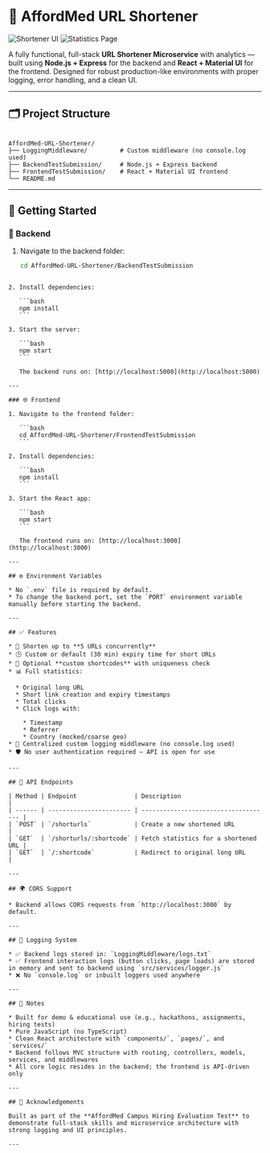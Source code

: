 # 🔗 AffordMed URL Shortener

![Shortener UI](https://github.com/user-attachments/assets/0b01a1a8-bf10-4a8e-8914-695689ef61d0)
![Statistics Page](https://github.com/user-attachments/assets/c4b478c3-abf8-4404-8add-007325700eb7)

A fully functional, full-stack **URL Shortener Microservice** with analytics — built using **Node.js + Express** for the backend and **React + Material UI** for the frontend. Designed for robust production-like environments with proper logging, error handling, and a clean UI.

---

## 🗂 Project Structure

```

AffordMed-URL-Shortener/
├── LoggingMiddleware/         # Custom middleware (no console.log used)
├── BackendTestSubmission/     # Node.js + Express backend
├── FrontendTestSubmission/    # React + Material UI frontend
└── README.md

````

---

## 🚀 Getting Started

### 🧩 Backend

1. Navigate to the backend folder:
   ```bash
   cd AffordMed-URL-Shortener/BackendTestSubmission
````

2. Install dependencies:

   ```bash
   npm install
   ```

3. Start the server:

   ```bash
   npm start
   ```

   The backend runs on: [http://localhost:5000](http://localhost:5000)

---

### 🌐 Frontend

1. Navigate to the frontend folder:

   ```bash
   cd AffordMed-URL-Shortener/FrontendTestSubmission
   ```

2. Install dependencies:

   ```bash
   npm install
   ```

3. Start the React app:

   ```bash
   npm start
   ```

   The frontend runs on: [http://localhost:3000](http://localhost:3000)

---

## ⚙️ Environment Variables

* No `.env` file is required by default.
* To change the backend port, set the `PORT` environment variable manually before starting the backend.

---

## ✅ Features

* 🔗 Shorten up to **5 URLs concurrently**
* 🕒 Custom or default (30 min) expiry time for short URLs
* 🧠 Optional **custom shortcodes** with uniqueness check
* 📊 Full statistics:

  * Original long URL
  * Short link creation and expiry timestamps
  * Total clicks
  * Click logs with:

    * Timestamp
    * Referrer
    * Country (mocked/coarse geo)
* 🧾 Centralized custom logging middleware (no console.log used)
* 🛡 No user authentication required — API is open for use

---

## 📡 API Endpoints

| Method | Endpoint                | Description                          |
| ------ | ----------------------- | ------------------------------------ |
| `POST` | `/shorturls`            | Create a new shortened URL           |
| `GET`  | `/shorturls/:shortcode` | Fetch statistics for a shortened URL |
| `GET`  | `/:shortcode`           | Redirect to original long URL        |

---

## 🌍 CORS Support

* Backend allows CORS requests from `http://localhost:3000` by default.

---

## 🧾 Logging System

* ✅ Backend logs stored in: `LoggingMiddleware/logs.txt`
* ✅ Frontend interaction logs (button clicks, page loads) are stored in memory and sent to backend using `src/services/logger.js`
* ❌ No `console.log` or inbuilt loggers used anywhere

---

## 📌 Notes

* Built for demo & educational use (e.g., hackathons, assignments, hiring tests)
* Pure JavaScript (no TypeScript)
* Clean React architecture with `components/`, `pages/`, and `services/`
* Backend follows MVC structure with routing, controllers, models, services, and middlewares
* All core logic resides in the backend; the frontend is API-driven only

---

## 🙌 Acknowledgements

Built as part of the **AffordMed Campus Hiring Evaluation Test** to demonstrate full-stack skills and microservice architecture with strong logging and UI principles.

---
